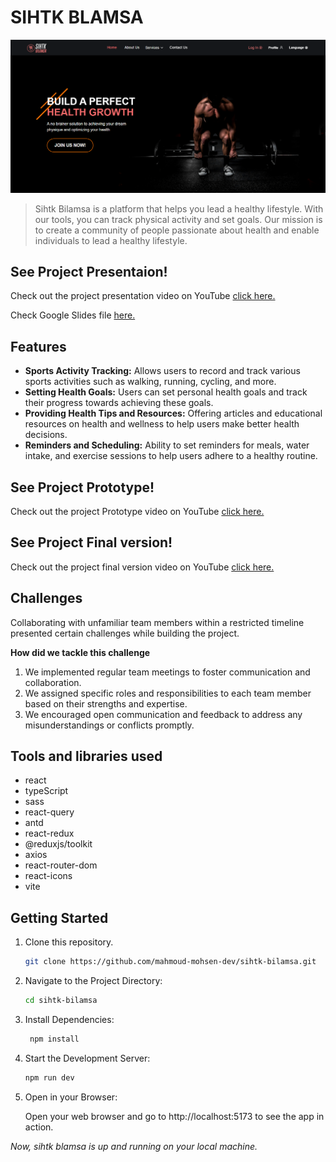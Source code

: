 # SIHTK BLAMSA

<img src='./public/sihtk-blamsa-preview.png'></img>

> Sihtk Bilamsa is a platform that helps you lead a healthy lifestyle. With our tools, you can track physical activity and set goals. Our mission is to create a community of people passionate about health and enable individuals to lead a healthy lifestyle.

## See Project Presentaion!

Check out the project presentation video on YouTube [click here.](https://youtu.be/GGssrN39jmo)

Check Google Slides file [here.](https://docs.google.com/presentation/d/17OP82Dhsec3ett29xpu2pzpCXhG-RSTU4qhv18lgOv4/edit?usp=sharing)

## Features

-   **Sports Activity Tracking:** Allows users to record and track various sports activities such as walking, running, cycling, and more.
-   **Setting Health Goals:** Users can set personal health goals and track their progress towards achieving these goals.
-   **Providing Health Tips and Resources:** Offering articles and educational resources on health and wellness to help users make better health decisions.
-   **Reminders and Scheduling:** Ability to set reminders for meals, water intake, and exercise sessions to help users adhere to a healthy routine.

## See Project Prototype!

Check out the project Prototype video on YouTube [click here.](https://www.youtube.com/watch?v=3C7DECnkkzE)

## See Project Final version!

Check out the project final version video on YouTube [click here.](https://youtu.be/s0m2t4efQms)

## Challenges

Collaborating with unfamiliar team members within a restricted timeline presented certain challenges while building the project.

**How did we tackle this challenge**

1. We implemented regular team meetings to foster communication and collaboration.
2. We assigned specific roles and responsibilities to each team member based on their strengths and expertise.
3. We encouraged open communication and feedback to address any misunderstandings or conflicts promptly.

## Tools and libraries used

-   react
-   typeScript
-   sass
-   react-query
-   antd
-   react-redux
-   @reduxjs/toolkit
-   axios
-   react-router-dom
-   react-icons
-   vite

## Getting Started

1. Clone this repository.

    ```bash
    git clone https://github.com/mahmoud-mohsen-dev/sihtk-bilamsa.git
    ```

2. Navigate to the Project Directory:
    ```bash
    cd sihtk-bilamsa
    ```
3. Install Dependencies:

    ```bash
     npm install
    ```

4. Start the Development Server:

    ```bash
    npm run dev
    ```

5. Open in your Browser:

    Open your web browser and go to http://localhost:5173 to see the app in action.

_Now, sihtk blamsa is up and running on your local machine._
